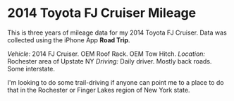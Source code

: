 # 2014 Toyota FJ Cruiser Mileage

This is three years of mileage data for my 2014 Toyota FJ Cruiser. Data was collected using the iPhone App **Road Trip**.

*Vehicle:* 2014 FJ Cruiser. OEM Roof Rack. OEM Tow Hitch.
*Location:* Rochester area of Upstate NY
*Driving:* Daily driver. Mostly back roads. Some interstate.

I'm looking to do some trail-driving if anyone can point me to a place to do that in the Rochester or Finger Lakes region of New York state.

